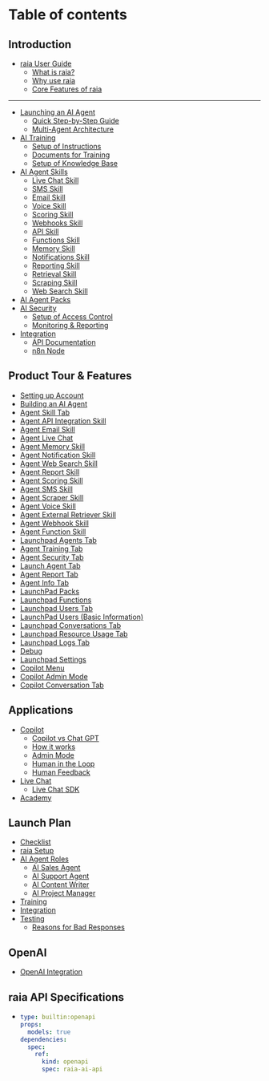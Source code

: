# Table of contents

## Introduction

* [raia User Guide](README.md)
  * [What is raia?](introduction/raia-user-guide/what-is-raia.md)
  * [Why use raia](introduction/raia-user-guide/why-use-raia.md)
  * [Core Features of raia](introduction/raia-user-guide/core-features-of-raia.md)

***

* [Launching an AI Agent](launching-an-ai-agent/README.md)
  * [Quick Step-by-Step Guide](launching-an-ai-agent/quick-step-by-step-guide.md)
  * [Multi-Agent Architecture](launching-an-ai-agent/multi-agent-architecture.md)
* [AI Training](ai-training/README.md)
  * [Setup of Instructions](ai-training/setup-of-instructions.md)
  * [Documents for Training](ai-training/documents-for-training.md)
  * [Setup of Knowledge Base](ai-training/setup-of-knowledge-base.md)
* [AI Agent Skills](ai-agent-skills/README.md)
  * [Live Chat Skill](ai-agent-skills/live-chat-skill.md)
  * [SMS Skill](ai-agent-skills/sms-skill.md)
  * [Email Skill](ai-agent-skills/email-skill.md)
  * [Voice Skill](ai-agent-skills/voice-skill.md)
  * [Scoring Skill](ai-agent-skills/scoring-skill.md)
  * [Webhooks Skill](ai-agent-skills/webhooks-skill.md)
  * [API Skill](ai-agent-skills/api-skill.md)
  * [Functions Skill](ai-agent-skills/functions-skill.md)
  * [Memory Skill](ai-agent-skills/memory-skill.md)
  * [Notifications Skill](ai-agent-skills/notifications-skill.md)
  * [Reporting Skill](ai-agent-skills/reporting-skill.md)
  * [Retrieval Skill](ai-agent-skills/retrieval-skill.md)
  * [Scraping Skill](ai-agent-skills/scraping-skill.md)
  * [Web Search Skill](ai-agent-skills/web-search-skill.md)
* [AI Agent Packs](ai-agent-packs.md)
* [AI Security](ai-security/README.md)
  * [Setup of Access Control](ai-security/setup-of-access-control.md)
  * [Monitoring & Reporting](ai-security/monitoring-and-reporting.md)
* [Integration](integration/README.md)
  * [API Documentation](integration/api-documentation.md)
  * [n8n Node](integration/n8n-node.md)

## Product Tour & Features

* [Setting up Account](product-tour-and-features/setting-up-account.md)
* [Building an AI Agent](product-tour-and-features/building-an-ai-agent.md)
* [Agent Skill Tab](product-tour-and-features/agent-skill-tab.md)
* [Agent API Integration Skill](agent-api-integration-skill.md)
* [Agent Email Skill](agent-email-skill.md)
* [Agent Live Chat](agent-live-chat.md)
* [Agent Memory Skill](agent-memory-skill.md)
* [Agent Notification Skill](agent-notification-skill.md)
* [Agent Web Search Skill](agent-web-search-skill.md)
* [Agent Report Skill](agent-report-skill.md)
* [Agent Scoring Skill](agent-scoring-skill.md)
* [Agent SMS Skill](agent-sms-skill.md)
* [Agent Scraper Skill](agent-scraper-skill.md)
* [Agent Voice Skill](agent-voice-skill.md)
* [Agent External Retriever Skill](agent-external-retriever-skill.md)
* [Agent Webhook Skill](agent-webhook-skill.md)
* [Agent Function Skill](agent-function-skill.md)
* [Launchpad Agents Tab](launchpad-agents-tab.md)
* [Agent Training Tab](agent-training-tab.md)
* [Agent Security Tab](agent-security-tab.md)
* [Launch Agent Tab](launch-agent-tab.md)
* [Agent Report Tab](agent-report-tab.md)
* [Agent Info Tab](agent-info-tab.md)
* [LaunchPad Packs](launchpad-packs.md)
* [Launchpad Functions](launchpad-functions.md)
* [Launchpad Users Tab](launchpad-users-tab.md)
* [LaunchPad Users (Basic Information)](launchpad-users-basic-information.md)
* [Launchpad Conversations Tab](launchpad-conversations-tab.md)
* [Launchpad Resource Usage Tab](launchpad-resource-usage-tab.md)
* [Launchpad Logs Tab](launchpad-logs-tab.md)
* [Debug](debug.md)
* [Launchpad Settings](launchpad-settings.md)
* [Copilot Menu](copilot-menu.md)
* [Copilot Admin Mode](copilot-admin-mode.md)
* [Copilot Conversation Tab](copilot-conversation-tab.md)

## Applications

* [Copilot](applications/copilot/README.md)
  * [Copilot vs Chat GPT](applications/copilot/copilot-vs-chat-gpt.md)
  * [How it works](applications/copilot/how-it-works.md)
  * [Admin Mode](applications/copilot/admin-mode.md)
  * [Human in the Loop](applications/copilot/human-in-the-loop.md)
  * [Human Feedback](applications/copilot/human-feedback.md)
* [Live Chat](applications/live-chat/README.md)
  * [Live Chat SDK](applications/live-chat/live-chat-sdk.md)
* [Academy](applications/academy.md)

## Launch Plan

* [Checklist](launch-plan/checklist.md)
* [raia Setup](launch-plan/raia-setup.md)
* [AI Agent Roles](launch-plan/ai-agent-roles/README.md)
  * [AI Sales Agent](launch-plan/ai-agent-roles/ai-sales-agent.md)
  * [AI Support Agent](launch-plan/ai-agent-roles/ai-support-agent.md)
  * [AI Content Writer](launch-plan/ai-agent-roles/ai-content-writer.md)
  * [AI Project Manager](launch-plan/ai-agent-roles/ai-project-manager.md)
* [Training](launch-plan/training.md)
* [Integration](launch-plan/integration.md)
* [Testing](launch-plan/testing/README.md)
  * [Reasons for Bad Responses](launch-plan/testing/reasons-for-bad-responses.md)

## OpenAI

* [OpenAI Integration](openai/openai-integration.md)

## raia API Specifications

* ```yaml
  type: builtin:openapi
  props:
    models: true
  dependencies:
    spec:
      ref:
        kind: openapi
        spec: raia-ai-api
  ```
